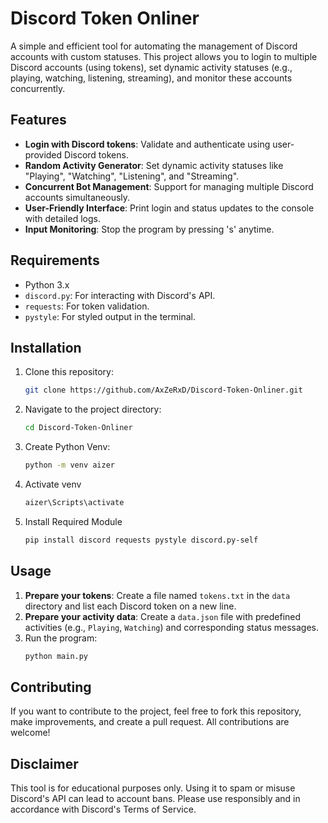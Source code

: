 # Discord Token Onliner

A simple and efficient tool for automating the management of Discord accounts with custom statuses. This project allows you to login to multiple Discord accounts (using tokens), set dynamic activity statuses (e.g., playing, watching, listening, streaming), and monitor these accounts concurrently.

## Features

- **Login with Discord tokens**: Validate and authenticate using user-provided Discord tokens.
- **Random Activity Generator**: Set dynamic activity statuses like "Playing", "Watching", "Listening", and "Streaming".
- **Concurrent Bot Management**: Support for managing multiple Discord accounts simultaneously.
- **User-Friendly Interface**: Print login and status updates to the console with detailed logs.
- **Input Monitoring**: Stop the program by pressing 's' anytime.

## Requirements

- Python 3.x
- `discord.py`: For interacting with Discord's API.
- `requests`: For token validation.
- `pystyle`: For styled output in the terminal.

## Installation

1. Clone this repository:
   ```bash
   git clone https://github.com/AxZeRxD/Discord-Token-Onliner.git
   ```
2. Navigate to the project directory:
   ```bash
   cd Discord-Token-Onliner
   ```
3. Create Python Venv:
   ```bash
   python -m venv aizer
   ```
4. Activate venv
   ```bash
   aizer\Scripts\activate
   ```
5. Install Required Module
   ```bash
   pip install discord requests pystyle discord.py-self
   ```

## Usage

1. **Prepare your tokens**: Create a file named `tokens.txt` in the `data` directory and list each Discord token on a new line.
2. **Prepare your activity data**: Create a `data.json` file with predefined activities (e.g., `Playing`, `Watching`) and corresponding status messages.
3. Run the program:
   ```bash
   python main.py
   ```

## Contributing

If you want to contribute to the project, feel free to fork this repository, make improvements, and create a pull request. All contributions are welcome!

## Disclaimer

This tool is for educational purposes only. Using it to spam or misuse Discord's API can lead to account bans. Please use responsibly and in accordance with Discord's Terms of Service.
